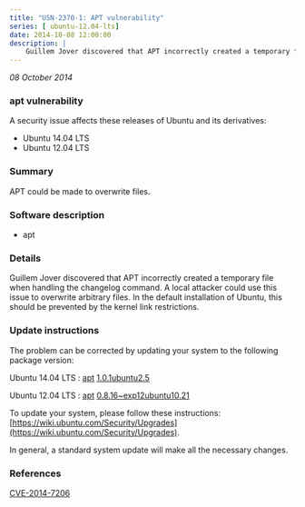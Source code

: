 ```yaml
---
title: "USN-2370-1: APT vulnerability"
series: [ ubuntu-12.04-lts]
date: 2014-10-08 12:00:00
description: |
    Guillem Jover discovered that APT incorrectly created a temporary file when handling the changelog command. A local attacker could use this issue to overwrite arbitrary files. In the default installation of Ubuntu, this should be prevented by the kernel link restrictions. 
--- 
```

 
 

*08 October 2014*

### apt vulnerability

A security issue affects these releases of Ubuntu and its derivatives:

* Ubuntu 14.04 LTS
* Ubuntu 12.04 LTS

### Summary

APT could be made to overwrite files. 

### Software description

* apt 

### Details

Guillem Jover discovered that APT incorrectly created a temporary file when handling the changelog command. A local attacker could use this issue to overwrite arbitrary files. In the default installation of Ubuntu, this should be prevented by the kernel link restrictions. 

### Update instructions

The problem can be corrected by updating your system to the following package version:

Ubuntu 14.04 LTS
 : [apt](https://launchpad.net/ubuntu/+source/apt) <span> [1.0.1ubuntu2.5](https://launchpad.net/ubuntu/+source/apt/1.0.1ubuntu2.5) </span> 

Ubuntu 12.04 LTS
 : [apt](https://launchpad.net/ubuntu/+source/apt) <span> [0.8.16~exp12ubuntu10.21](https://launchpad.net/ubuntu/+source/apt/0.8.16~exp12ubuntu10.21) </span> 

To update your system, please follow these instructions: [https://wiki.ubuntu.com/Security/Upgrades](https://wiki.ubuntu.com/Security/Upgrades).

In general, a standard system update will make all the necessary changes. 

### References

 
 [CVE-2014-7206](http://people.ubuntu.com/~ubuntu-security/cve/CVE-2014-7206)
 

